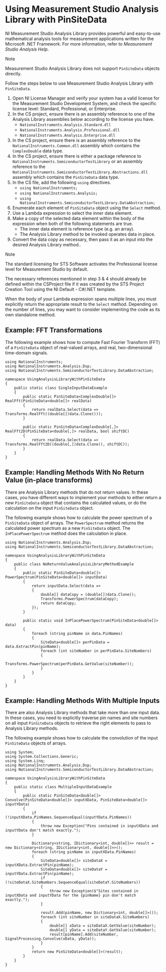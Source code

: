 # Using Measurement Studio Analysis Library with PinSiteData

NI Measurement Studio Analysis Library provides powerful and easy-to-use mathematical analysis tools for measurement applications written for the Microsoft .NET Framework. For more information, refer to *Measurement Studio Analysis Help*.

> [!NOTE]
> Measurement Studio Analysis Library does not support `PinSiteData` objects directly.

Follow the steps below to use Measurement Studio Analysis Library with `PinSiteData`.

1. Open NI License Manager and verify your system has a valid license for the Measurement Studio Development System, and check the specific license level: Standard, Professional, or Enterprise.
2. In the CS project, ensure there is an assembly reference to one of the Analysis Library assemblies below according to the license you have.
   - `NationalInstruments.Analysis.Standard.dll`
   - `NationalInstruments.Analysis.Professional.dll`
   - `NationalInstruments.Analysis.Enterprise.dll`
3. In the CS project, ensure there is an assembly reference to the `NationalInstruments.Common.dll` assembly which contains the `ComplexDouble` data type.
4. In the CS project, ensure there is either a package reference to `NationalInstruments.SemiconductorTestLibrary` or an assembly reference to the `NationalInstruments.SemiconductorTestLibrary.Abstractions.dll` assembly which contains the `PinSiteData` data type.
5. In the CS file, add the following `using` directives.
   - `using NationalInstruments;`
   - `using NationalInstruments.Analysis;`
   - `using NationalInstruments.SemiconductorTestLibrary.DataAbstraction;`
6. Enumerate each element of `PinSiteData` object using the `Select` method.
7. Use a Lambda expression to select the inner data element.
8. Make a copy of the selected data element within the body of the expression when both of the following statements are true.
   - The inner data element is reference type (e.g. an array).
   - The Analysis Library method to be invoked operates data in place.
9. Convert the data copy as necessary, then pass it as an input into the desired Analysis Library method..

> [!NOTE]
> The standard licensing for STS Software activates the Professional license level for Measurement Studio by default.
>
> The necessary references mentioned in step 3 & 4 should already be defined within the CSProject file if it was created by the STS Project Creation Tool using the NI Default - C#/.NET template.
>
> When the body of your Lambda expression spans multiple lines, you must explicitly return the appropriate result to the `Select` method. Depending on the number of lines, you may want to consider implementing the code as its own standalone method.

## Example: FFT Transformations
The following example shows how to compute Fast Fourier Transform (FFT) of a `PinSiteData` object of real-valued arrays, and real, two-dimensional time-domain signals.
```
using NationalInstruments;
using NationalInstruments.Analysis.Dsp;
using NationalInstruments.SemiconductorTestLibrary.DataAbstraction;

namespace UsingAnalysisLibraryWithPinSiteData
{
    public static class SingleInputDataExample
    {
        public static PinSiteData<ComplexDouble[]> RealFft(PinSiteData<double[]> realData)
        {
            return realData.Select(data => Transforms.RealFft((double[])data.Clone()));
        }

        public static PinSiteData<ComplexDouble[,]> RealFft2D(PinSiteData<double[,]> realData, bool shiftDC)
        {
            return realData.Select(data => Transforms.RealFft2D((double[,])data.Clone(), shiftDC));
        }
    }
}
```

## Example: Handling Methods With No Return Value (in-place transforms)
There are Analysis Library methods that do not return values. In these cases, you have different ways to implement your methods to either return a new `PinSiteData` object that contains the calculated values, or do the calculation on the input `PinSiteData` object.

The following example shows how to calculate the power spectrum of a `PinSiteData` object of arrays. The `PowerSpectrum` method returns the calculated power spectrum as a new `PinSiteData` object. The `InPlacePowerSpectrum` method does the calculation in place.
```
using NationalInstruments.Analysis.Dsp;
using NationalInstruments.SemiconductorTestLibrary.DataAbstraction;

namespace UsingAnalysisLibraryWithPinSiteData
{
    public class NoReturnValueAnalysisLibraryMethodExample
    {
        public static PinSiteData<double[]> PowerSpectrum(PinSiteData<double[]> inputData)
        {
            return inputData.Select(data =>
            {
                double[] dataCopy = (double[])data.Clone();
                Transforms.PowerSpectrum(dataCopy);
                return dataCopy;
            });
        }

        public static void InPlacePowerSpectrum(PinSiteData<double[]> data)
        {
            foreach (string pinName in data.PinNames)
            {
                SiteData<double[]> perPinData = data.ExtractPin(pinName);
                foreach (int siteNumber in perPinData.SiteNumbers)
                {
                    Transforms.PowerSpectrum(perPinData.GetValue(siteNumber));
                }
            }
        }
    }
}
```

## Example: Handling Methods With Multiple Inputs
There are also Analysis Library methods that take more than one input data. In these cases, you need to explicitly traverse pin names and site numbers on all input `PinSiteData` objects to retrieve the right elements to pass to Analysis Library methods.

The following example shows how to calculate the convolution of the input `PinSiteData` objects of arrays.
```
using System;
using System.Collections.Generic;
using System.Linq;
using NationalInstruments.Analysis.Dsp;
using NationalInstruments.SemiconductorTestLibrary.DataAbstraction;

namespace UsingAnalysisLibraryWithPinSiteData
{
    public static class MultipleInputDataExample
    {
        public static PinSiteData<double[]> Convolve(PinSiteData<double[]> inputXData, PinSiteData<double[]> inputYData)
        {
            if (!inputXData.PinNames.SequenceEqual(inputYData.PinNames))
            {
                throw new Exception("Pins contained in inputXData and inputYData don't match exactly.");
            }

            Dictionary<string, IDictionary<int, double[]>> result = new Dictionary<string, IDictionary<int, double[]>>();
            foreach (string pinName in inputXData.PinNames)
            {
                SiteData<double[]> siteDataX = inputXData.ExtractPin(pinName);
                SiteData<double[]> siteDataY = inputYData.ExtractPin(pinName);
                if (!siteDataX.SiteNumbers.SequenceEqual(siteDataY.SiteNumbers))
                {
                    throw new Exception($"Sites contained in inputXData and inputYData for the {pinName} pin don't match exactly.");
                }

                result.Add(pinName, new Dictionary<int, double[]>());
                foreach (int siteNumber in siteDataX.SiteNumbers)
                {
                    double[] xData = siteDataX.GetValue(siteNumber);
                    double[] yData = siteDataY.GetValue(siteNumber);
                    result[pinName].Add(siteNumber, SignalProcessing.Convolve(xData, yData));
                }
            }
            return new PinSiteData<double[]>(result);
        }
    }
}
```